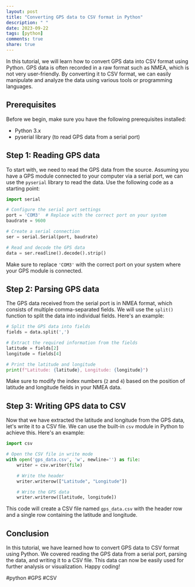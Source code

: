 ```yaml
---
layout: post
title: "Converting GPS data to CSV format in Python"
description: " "
date: 2023-09-22
tags: [python]
comments: true
share: true
---
```


In this tutorial, we will learn how to convert GPS data into CSV format using Python. GPS data is often recorded in a raw format such as NMEA, which is not very user-friendly. By converting it to CSV format, we can easily manipulate and analyze the data using various tools or programming languages.

## Prerequisites

Before we begin, make sure you have the following prerequisites installed:

- Python 3.x
- pyserial library (to read GPS data from a serial port)

## Step 1: Reading GPS data

To start with, we need to read the GPS data from the source. Assuming you have a GPS module connected to your computer via a serial port, we can use the `pyserial` library to read the data. Use the following code as a starting point:

```python
import serial

# Configure the serial port settings
port = 'COM3'  # Replace with the correct port on your system
baudrate = 9600

# Create a serial connection
ser = serial.Serial(port, baudrate)

# Read and decode the GPS data
data = ser.readline().decode().strip()
```

Make sure to replace `'COM3'` with the correct port on your system where your GPS module is connected.

## Step 2: Parsing GPS data

The GPS data received from the serial port is in NMEA format, which consists of multiple comma-separated fields. We will use the `split()` function to split the data into individual fields. Here's an example:

```python
# Split the GPS data into fields
fields = data.split(',')

# Extract the required information from the fields
latitude = fields[2]
longitude = fields[4]

# Print the latitude and longitude
print(f"Latitude: {latitude}, Longitude: {longitude}")
```

Make sure to modify the index numbers (`2` and `4`) based on the position of latitude and longitude fields in your NMEA data.

## Step 3: Writing GPS data to CSV

Now that we have extracted the latitude and longitude from the GPS data, let's write it to a CSV file. We can use the built-in `csv` module in Python to achieve this. Here's an example:

```python
import csv

# Open the CSV file in write mode
with open('gps_data.csv', 'w', newline='') as file:
    writer = csv.writer(file)

    # Write the header
    writer.writerow(["Latitude", "Longitude"])

    # Write the GPS data
    writer.writerow([latitude, longitude])
```

This code will create a CSV file named `gps_data.csv` with the header row and a single row containing the latitude and longitude.

## Conclusion

In this tutorial, we have learned how to convert GPS data to CSV format using Python. We covered reading the GPS data from a serial port, parsing the data, and writing it to a CSV file. This data can now be easily used for further analysis or visualization. Happy coding!

#python #GPS #CSV